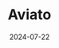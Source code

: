---  
layout: startup_page  
title: "Aviato"  
id: "aviato.co"  
permalink: "/aviatoaviato.co07222024/"  
website: "https://www.aviato.co/"  
funding_round: "Seed"  
funding_amount: "$2.3M"  
investors: "8VC, Soma Capital, SoftBank"  
about: "Aviato is an analytical platform for private market data that tracks funding rounds, headcount, and other key metrics like company revenue and employee vesting schedules. It aims to provide a more analytical layer to existing data platforms, offering a comprehensive view of private market information. The platform is designed to be a more useful tool for venture and private equity firms."  
markets: "Fintech, Data Analytics, Business/Productivity Software, Other Financial Services, Artificial Intelligence & Machine Learning"  
hq: "San Francisco, California, United States"  
founded_year: "2021"  
linkedin: "https://www.linkedin.com/company/joinaviato"  
twitter: "https://twitter.com/joinaviato"  
instagram: ""  
facebook: ""  
crunchbase: "https://www.crunchbase.com/organization/aviato-cfd2"  
pitchbook: "https://pitchbook.com/profiles/company/495798-67"  

date_display: "22-Jul-2024"  
date: "2024-07-22"

# SEO Optimization  
meta_title: "Aviato - Seed Funding ($2.3M)"  
meta_description: "Aviato, Aviato is an analytical platform for private market data that tracks funding rounds, headcount, and other key metrics like company revenue and employe..."  
meta_keywords: "Aviato, Fintech, Data Analytics, Business/Productivity Software, Other Financial Services, Artificial Intelligence & Machine Learning, Seed funding"  
canonical_url: "https://startup.projectstartups.com/aviatoaviato.co07222024/"  
---